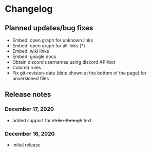 # Changelog

## Planned updates/bug fixes

- Embed: open graph for unknown links
- Embed: open graph for all links (*)
- Embed: wiki links
- Embed: google docs
- Obtain discord usernames using discord API/bot
- Colored roles
- Fix git-revision-date (date shown at the bottom of the page) for unversioned files

## Release notes

### December 17, 2020

- added support for ~~strike-through~~ text

### December 16, 2020

- Initial release

